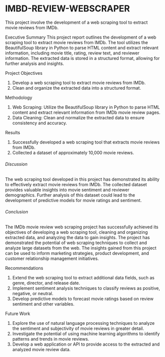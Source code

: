 # IMBD-REVIEW-WEBSCRAPER
This project involve the development of a web scraping tool to extract movie reviews from IMDb. 

Executive Summary
This project report outlines the development of a web scraping tool to extract movie reviews from IMDb. The tool utilizes the BeautifulSoup library in Python to parse HTML content and extract relevant information, including movie title, rating, review text, and reviewer information. The extracted data is stored in a structured format, allowing for further analysis and insights.

Project Objectives
1. Develop a web scraping tool to extract movie reviews from IMDb.
2. Clean and organize the extracted data into a structured format.

Methodology
1. Web Scraping: Utilize the BeautifulSoup library in Python to parse HTML content and extract relevant information from IMDb movie review pages.
2. Data Cleaning: Clean and normalize the extracted data to ensure consistency and accuracy.

Results
1. Successfully developed a web scraping tool that extracts movie reviews from IMDb.
2. Collected a dataset of approximately 10,000 movie reviews.

<h6>Discussion</h6>
The web scraping tool developed in this project has demonstrated its ability to effectively extract movie reviews from IMDb. The collected dataset provides valuable insights into movie sentiment and reviewer demographics. Further analysis of this dataset could lead to the development of predictive models for movie ratings and sentiment.

<h6>Conclusion</h6>
The IMDb movie review web scraping project has successfully achieved its objectives of developing a web scraping tool, cleaning and organizing extracted data, and analyzing the data to gain insights. The project has demonstrated the potential of web scraping techniques to collect and analyze large datasets from the web. The insights gained from this project can be used to inform marketing strategies, product development, and customer relationship management initiatives.

Recommendations
1. Extend the web scraping tool to extract additional data fields, such as genre, director, and release date.
2. Implement sentiment analysis techniques to classify reviews as positive, negative, or neutral.
3. Develop predictive models to forecast movie ratings based on review sentiment and other variables.

Future Work
1. Explore the use of natural language processing techniques to analyze the sentiment and subjectivity of movie reviews in greater detail.
2. Investigate the potential of using machine learning algorithms to identify patterns and trends in movie reviews.
3. Develop a web application or API to provide access to the extracted and analyzed movie review data.
